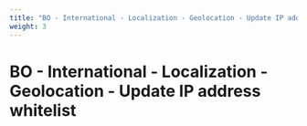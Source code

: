 ```yaml
---
title: "BO - International - Localization - Geolocation - Update IP address whitelist"
weight: 3
---
```


# BO - International - Localization - Geolocation - Update IP address whitelist
